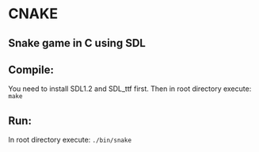 # CNAKE
## Snake game in C using SDL

## Compile:
You need to install SDL1.2 and SDL_ttf first.
Then in root directory execute: `make`

## Run:
In root directory execute: `./bin/snake`

